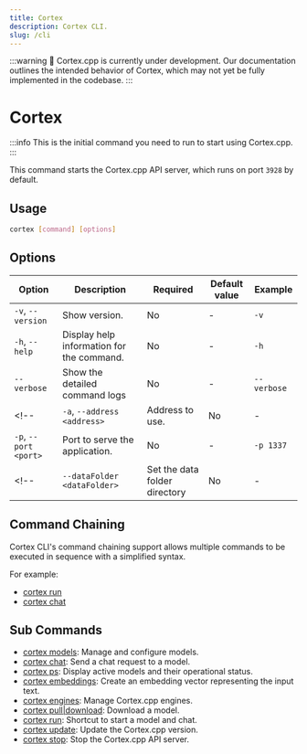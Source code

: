 ```yaml
---
title: Cortex
description: Cortex CLI.
slug: /cli
---
```


:::warning
🚧 Cortex.cpp is currently under development. Our documentation outlines the intended behavior of Cortex, which may not yet be fully implemented in the codebase.
:::

# Cortex
:::info
This is the initial command you need to run to start using Cortex.cpp.
:::

This command starts the Cortex.cpp API server, which runs on port `3928` by default.

## Usage

```bash
cortex [command] [options]
```

## Options

| Option                       | Description                               | Required | Default value | Example                       |
| ---------------------------- | ----------------------------------------- | -------- | ------------- | ----------------------------- |
| `-v`, `--version`            | Show version.                              | No       | -       | `-v`                          |
| `-h`, `--help`               | Display help information for the command.  | No       | -             | `-h`                          |
| `--verbose`               | Show the detailed command logs                                 | No       | -       | `--verbose`                          |
<!-- | `-a`, `--address <address>`  | Address to use.                            | No       | -             | `-a 192.168.1.1`              |
| `-p`, `--port <port>`        | Port to serve the application.             | No       | -             | `-p 1337`                     | -->
<!--| `--dataFolder <dataFolder>`  | Set the data folder directory             | No       | -             | `--dataFolder /path/to/data`  | -->


## Command Chaining
Cortex CLI's command chaining support allows multiple commands to be executed in sequence with a simplified syntax.

For example:

- [cortex run](/docs/cli/run)
- [cortex chat](/docs/cli/chat)

## Sub Commands

- [cortex models](/docs/cli/models): Manage and configure models.
- [cortex chat](/docs/cli/chat): Send a chat request to a model.
- [cortex ps](/docs/cli/ps): Display active models and their operational status.
- [cortex embeddings](/docs/cli/embeddings): Create an embedding vector representing the input text.
- [cortex engines](/docs/cli/engines): Manage Cortex.cpp engines.
- [cortex pull|download](/docs/cli/pull): Download a model.
- [cortex run](/docs/cli/run): Shortcut to start a model and chat.
- [cortex update](/docs/cli/update): Update the Cortex.cpp version.
- [cortex stop](/docs/cli/stop): Stop the Cortex.cpp API server.
